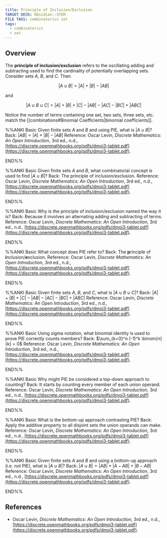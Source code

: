 ```yaml
---
title: Principle of Inclusion/Exclusion
TARGET DECK: Obsidian::STEM
FILE TAGS: combinatorics set
tags:
  - combinatorics
  - set
---
```


## Overview

The **principle of inclusion/exclusion** refers to the oscillating adding and subtracting used to find the cardinality of potentially overlapping sets. Consider sets $A$, $B$, and $C$. Then

$$|A \cup B| = |A| + |B| - |AB|$$

and

$$|A \cup B \cup C| = |A| + |B| + |C| - |AB| - |AC| - |BC| + |ABC|$$

Notice the number of terms containing one set, two sets, three sets, etc. match the [[combinations#Binomial Coefficients|binomial coefficients]].

%%ANKI
Basic
Given finite sets $A$ and $B$ and using PIE, what is $|A \cup B|$?
Back: $|AB| = |A| + |B| - |AB|$
Reference: Oscar Levin, *Discrete Mathematics: An Open Introduction*, 3rd ed., n.d., [https://discrete.openmathbooks.org/pdfs/dmoi3-tablet.pdf](https://discrete.openmathbooks.org/pdfs/dmoi3-tablet.pdf).
<!--ID: 1708438356466-->
END%%

%%ANKI
Basic
Given finite sets $A$ and $B$, what combinatorial concept is used to find $|A \cup B|$?
Back: The principle of inclusion/exclusion.
Reference: Oscar Levin, *Discrete Mathematics: An Open Introduction*, 3rd ed., n.d., [https://discrete.openmathbooks.org/pdfs/dmoi3-tablet.pdf](https://discrete.openmathbooks.org/pdfs/dmoi3-tablet.pdf).
<!--ID: 1708438356471-->
END%%

%%ANKI
Basic
Why is the principle of inclusion/exclusion named the way it is?
Back: Because it involves an alternating adding and subtracting of terms.
Reference: Oscar Levin, *Discrete Mathematics: An Open Introduction*, 3rd ed., n.d., [https://discrete.openmathbooks.org/pdfs/dmoi3-tablet.pdf](https://discrete.openmathbooks.org/pdfs/dmoi3-tablet.pdf).
<!--ID: 1708438356474-->
END%%

%%ANKI
Basic
What concept does PIE refer to?
Back: The **p**rinciple of **i**nclusion/**e**xclusion.
Reference: Oscar Levin, *Discrete Mathematics: An Open Introduction*, 3rd ed., n.d., [https://discrete.openmathbooks.org/pdfs/dmoi3-tablet.pdf](https://discrete.openmathbooks.org/pdfs/dmoi3-tablet.pdf).
<!--ID: 1708438356477-->
END%%

%%ANKI
Basic
Given finite sets $A$, $B$, and $C$, what is $|A \cup B \cup C|$?
Back: $|A| + |B| + |C| - |AB| - |AC| - |BC| + |ABC|$
Reference: Oscar Levin, *Discrete Mathematics: An Open Introduction*, 3rd ed., n.d., [https://discrete.openmathbooks.org/pdfs/dmoi3-tablet.pdf](https://discrete.openmathbooks.org/pdfs/dmoi3-tablet.pdf).
<!--ID: 1708438356480-->
END%%

%%ANKI
Basic
Using sigma notation, what binomial identity is used to prove PIE correctly counts members?
Back: $\sum_{k=0}^n (-1)^k \binom{n}{k} = 0$
Reference: Oscar Levin, *Discrete Mathematics: An Open Introduction*, 3rd ed., n.d., [https://discrete.openmathbooks.org/pdfs/dmoi3-tablet.pdf](https://discrete.openmathbooks.org/pdfs/dmoi3-tablet.pdf).
<!--ID: 1708438356483-->
END%%

%%ANKI
Basic
Why might PIE be considered a top-down approach to counting?
Back: It starts by counting every member of each union operand.
Reference: Oscar Levin, *Discrete Mathematics: An Open Introduction*, 3rd ed., n.d., [https://discrete.openmathbooks.org/pdfs/dmoi3-tablet.pdf](https://discrete.openmathbooks.org/pdfs/dmoi3-tablet.pdf).
<!--ID: 1708438356486-->
END%%

%%ANKI
Basic
What is the bottom-up approach contrasting PIE?
Back: Apply the additive property to all disjoint sets the union operands can make.
Reference: Oscar Levin, *Discrete Mathematics: An Open Introduction*, 3rd ed., n.d., [https://discrete.openmathbooks.org/pdfs/dmoi3-tablet.pdf](https://discrete.openmathbooks.org/pdfs/dmoi3-tablet.pdf).
<!--ID: 1708438356490-->
END%%

%%ANKI
Basic
Given finite sets $A$ and $B$ and using a bottom-up approach (i.e. *not* PIE), what is $|A \cup B|$?
Back: $|A \cup B| = |AB| + |A - AB| + |B - AB|$
Reference: Oscar Levin, *Discrete Mathematics: An Open Introduction*, 3rd ed., n.d., [https://discrete.openmathbooks.org/pdfs/dmoi3-tablet.pdf](https://discrete.openmathbooks.org/pdfs/dmoi3-tablet.pdf).
<!--ID: 1708438356493-->
END%%

## References

* Oscar Levin, *Discrete Mathematics: An Open Introduction*, 3rd ed., n.d., [https://discrete.openmathbooks.org/pdfs/dmoi3-tablet.pdf](https://discrete.openmathbooks.org/pdfs/dmoi3-tablet.pdf).